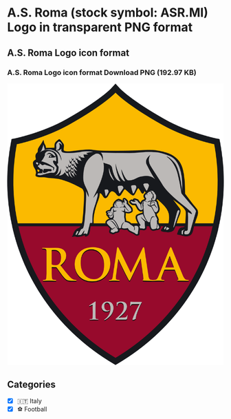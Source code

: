 # A.S. Roma (stock symbol: ASR.MI) Logo in transparent PNG format

## A.S. Roma Logo icon format

### A.S. Roma Logo icon format Download PNG (192.97 KB)

![A.S. Roma Logo icon format Download PNG (192.97 KB)](/img/orig/ASR.MI-a30654b2.png)



## Categories
- [x] 🇮🇹 Italy
- [x] ⚽ Football
